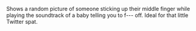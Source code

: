 Shows a random picture of someone sticking up their middle finger while playing the soundtrack of a baby telling you to f--- off. Ideal for that little Twitter spat.